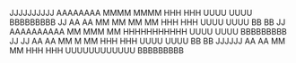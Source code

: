   JJJJJJJJJJ    AAAAAAAA    MMMM   MMMM         HHH     HHH   UUUU   UUUU    BBBBBBBBB
      JJ       AA     AA    MM MM MM MM         HHH     HHH   UUUU   UUUU    BB      BB
      JJ      AAAAAAAAAA    MM  MMM  MM         HHHHHHHHHHH   UUUU   UUUU    BBBBBBBBB
  JJ  JJ      AA     AA    MM   M   MM         HHH     HHH   UUUU   UUUU    BB      BB
  JJJJJJ      AA     AA    MM       MM         HHH     HHH   UUUUUUUUUUUU    BBBBBBBBB
